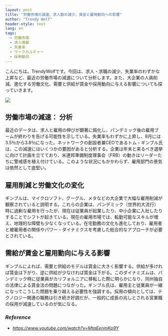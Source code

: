 ```yaml
---
layout: post
title: "労働市場の減速、求人数の減少、賃金と雇用動向への影響"
author: "Trendy Wolf"
header-style: text
lang: en
tags:
  - 労働市場
  - 求人情報
  - 失業率
  - ワークカルチャー
  - 採用動向
---
```


こんにちは。TrendyWolfです。今回は、求人・求職の減少、失業率のわずかな上昇など、最近の労働市場の減速について分析します。また、大企業の人員削減、進化する労働文化、需要と供給が賃金や採用動向に与える影響についても探っていきます。

<img
    src="https://i.ytimg.com/vi/MtaEenmKp9Y/hqdefault.jpg"
/>


## 労働市場の減速： 分析
最近のデータは、求人と雇用の伸びが顕著に鈍化し、パンデミック後の雇用ブームが終わりを告げる可能性を示している。失業率もわずかに上昇し、8月には3.5％から3.8％になった。ネットワークの創設者兼CEOであるトム・ギンブル氏は、この減速にはいくつかの要因があると分析する。企業は年末と来るべき選挙に向けて計画を立てており、米連邦準備制度理事会（FRB）の動きはリーダーたちに警戒感を植え付けている。このような状況にもかかわらず、雇用部門の景気は依然として底堅い。

## 雇用削減と労働文化の変化
ギンブルは、マイクロソフト、グーグル、メタなどの大企業で大幅な雇用削減が観察されていると説明する。これらの企業は、パンデミック（世界的大流行）時に過剰な雇用を行ったが、現在は従業員が起業したり、中小企業に入社したりすることでシフトが起きている。現在の雇用市場では、転勤可能なスキルが増え、地理的な障壁も少なくなっている。在宅勤務の文化も進化しており、雇用者と被雇用者の関係やパワー・ダイナミクスを考慮した総合的なアプローチが必要とされている。

## 需給が賃金と雇用動向に与える影響
ギンブルによれば、需要と供給のモデルは賃金に大きく影響する。供給が多ければ賃金は下がり、逆に供給が少なければ賃金は下がる。このダイナミズムは、パンデミック時に従業員がカリフォルニアに移転した際に明らかになり、同州独自の法律による賃金法の問題につながった。ギンブル氏は、雇用主と従業員が一緒になってこうした問題を乗り越える必要性を強調する。採用の傾向としては、テクノロジー関連の職務は引き続き好調だが、一般的に成長の兆しとされる営業職の採用が減速しているのが気になる。


### _Reference_
- _https://www.youtube.com/watch?v=MtaEenmKp9Y_

